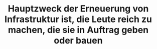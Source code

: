 ---
title: Hauptzweck der Erneuerung von Infrastruktur ist, die Leute reich zu machen, die sie in Auftrag geben oder bauen
refer: George Monbiot, Sag nein zur Umgehungsstraße, der Freitag Nr. 36, 9. September 2021, S. 14
tags: thinkabout
---